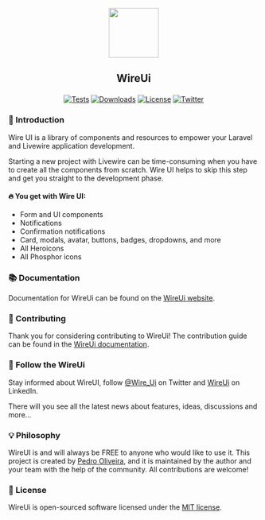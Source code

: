 <p align="center"><img src="https://wireui.dev/wireui/wireui-circle.png" height="100"></p>

<h2><p align="center">WireUi</p></h2>

<p align="center">
<a href="https://github.com/wireui/wireui/actions"><img src="https://github.com/wireui/wireui/actions/workflows/tests.yml/badge.svg" alt="Tests"></a>
<a href="https://packagist.org/packages/wireui/wireui"><img src="https://img.shields.io/packagist/dt/wireui/wireui" alt="Downloads" /></a>
<a href="license.md"><img src="https://img.shields.io/github/license/wireui/wireui" alt="License" /></a>
<a href="https://x.com/Wire_Ui"><img src="https://img.shields.io/twitter/url?url=https://x.com/Wire_Ui" alt="Twitter"></a>
</p>

### 🚀 Introduction

Wire UI is a library of components and resources to empower your Laravel and Livewire application development.

Starting a new project with Livewire can be time-consuming when you have to create all the components from scratch. Wire UI helps to skip this step and get you straight to the development phase.

#### 🔥 You get with Wire UI:

-   Form and UI components
-   Notifications
-   Confirmation notifications
-   Card, modals, avatar, buttons, badges, dropdowns, and more
-   All Heroicons
-   All Phosphor icons

### 📚 Documentation

Documentation for WireUi can be found on the [WireUi website](https://wireui.dev).

### 🔧 Contributing

Thank you for considering contributing to WireUi! The contribution guide can be found in the [WireUi documentation](https://wireui.dev/customize/contribution-guide).

### 📣 Follow the WireUi

Stay informed about WireUI, follow [@Wire_Ui](https://x.com/Wire_Ui) on Twitter and [WireUi](https://www.linkedin.com/company/wireui) on LinkedIn.

There will you see all the latest news about features, ideas, discussions and more...

### 💡 Philosophy

WireUI is and will always be FREE to anyone who would like to use it. This project is created by [Pedro Oliveira](https://github.com/PH7-Jack), and it is maintained by the author and your team with the help of the community. All contributions are welcome!

### 📝 License

WireUi is open-sourced software licensed under the [MIT license](license.md).

